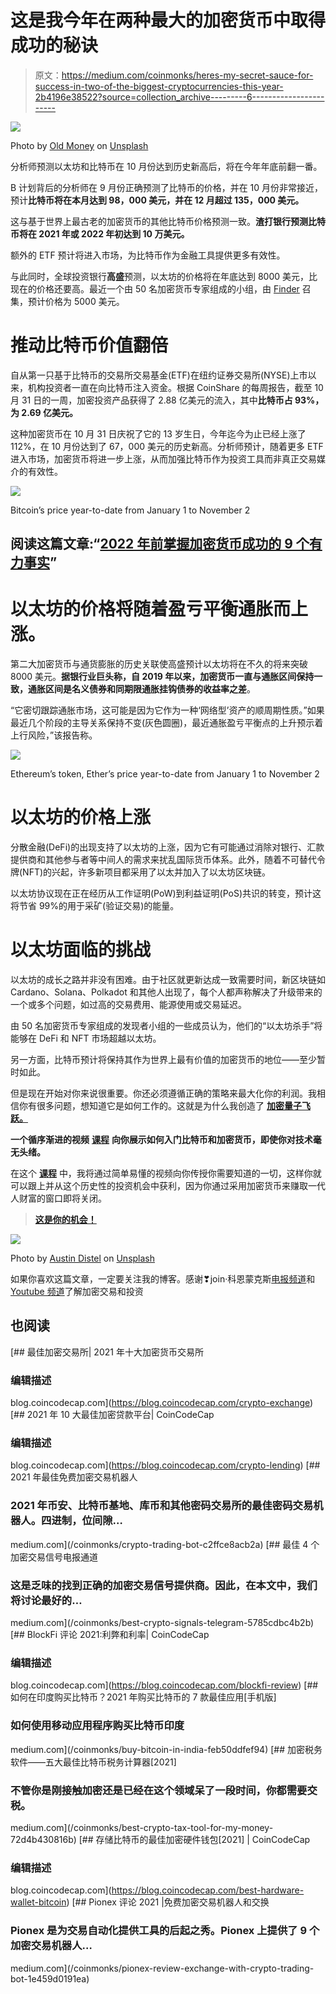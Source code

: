 # 这是我今年在两种最大的加密货币中取得成功的秘诀

> 原文：<https://medium.com/coinmonks/heres-my-secret-sauce-for-success-in-two-of-the-biggest-cryptocurrencies-this-year-2b4196e38522?source=collection_archive---------6----------------------->

![](img/925a581f953e0937bd1b3e2bceaf5f39.png)

Photo by [Old Money](https://unsplash.com/@moneyphotos?utm_source=medium&utm_medium=referral) on [Unsplash](https://unsplash.com?utm_source=medium&utm_medium=referral)

分析师预测以太坊和比特币在 10 月份达到历史新高后，将在今年年底前翻一番。

B 计划背后的分析师在 9 月份正确预测了比特币的价格，并在 10 月份非常接近，预计**比特币将在本月达到 98，000 美元，并在 12 月超过 135，000 美元。**

这与基于世界上最古老的加密货币的其他比特币价格预测一致。**渣打银行预测比特币将在 2021 年或 2022 年初达到 10 万美元。**

额外的 ETF 预计将进入市场，为比特币作为金融工具提供更多有效性。

与此同时，全球投资银行**高盛**预测，以太坊的价格将在年底达到 8000 美元，比现在的价格还要高。最近一个由 50 名加密货币专家组成的小组，由 [Finder](https://twitter.com/100trillionUSD/status/1454962054297788417?ref_src=twsrc%5Etfw%7Ctwcamp%5Etweetembed%7Ctwterm%5E1454962054297788417%7Ctwgr%5E%7Ctwcon%5Es1_&ref_url=https%3A%2F%2Fcryptopotato.com%2Fbitcoin-to-reach-98k-this-month-according-to-s2f-creator-planb%2F) 召集，预计价格为 5000 美元。

# **推动比特币价值翻倍**

自从第一只基于比特币的交易所交易基金(ETF)在纽约证券交易所(NYSE)上市以来，机构投资者一直在向比特币注入资金。根据 CoinShare 的每周报告，截至 10 月 31 日的一周，加密投资产品获得了 2.88 亿美元的流入，其中**比特币占 93%，为 2.69 亿美元。**

这种加密货币在 10 月 31 日庆祝了它的 13 岁生日，今年迄今为止已经上涨了 112%，在 10 月份达到了 67，000 美元的历史新高。分析师预计，随着更多 ETF 进入市场，加密货币将进一步上涨，从而加强比特币作为投资工具而非真正交易媒介的有效性。

![](img/9660c5514b332f51f5d571c93adad96c.png)

Bitcoin’s price year-to-date from January 1 to November 2

## 阅读这篇文章:“[2022 年前掌握加密货币成功的 9 个有力事实](/coinmonks/9-powerful-facts-to-master-your-success-in-cryptocurrency-through-2022-4d575cfa859d)”

# 以太坊的价格将随着盈亏平衡通胀而上涨。

第二大加密货币与通货膨胀的历史关联使高盛预计以太坊将在不久的将来突破 8000 美元。**据银行业巨头称，自 2019 年以来，加密货币一直与通胀区间保持一致，通胀区间是名义债券和同期限通胀挂钩债券的收益率之差**。

“它密切跟踪通胀市场，这可能是因为它作为一种‘网络型’资产的顺周期性质。”如果最近几个阶段的主导关系保持不变(灰色圆圈)，最近通胀盈亏平衡点的上升预示着上行风险，”该报告称。

![](img/f35b81b9a1191aa732beae0c86a6662b.png)

Ethereum’s token, Ether’s price year-to-date from January 1 to November 2

# **以太坊的价格上涨**

分散金融(DeFi)的出现支持了以太坊的上涨，因为它有可能通过消除对银行、汇款提供商和其他参与者等中间人的需求来扰乱国际货币体系。此外，随着不可替代令牌(NFT)的兴起，许多新项目都采用了以太并加入了以太坊区块链。

以太坊协议现在正在经历从工作证明(PoW)到利益证明(PoS)共识的转变，预计这将节省 99%的用于采矿(验证交易)的能量。

# **以太坊面临的挑战**

以太坊的成长之路并非没有困难。由于社区就更新达成一致需要时间，新区块链如 Cardano、Solana、Polkadot 和其他人出现了，每个人都声称解决了升级带来的一个或多个问题，如过高的交易费用、能源使用或交易延迟。

由 50 名加密货币专家组成的发现者小组的一些成员认为，他们的“以太坊杀手”将能够在 DeFi 和 NFT 市场超越以太坊。

另一方面，比特币预计将保持其作为世界上最有价值的加密货币的地位——至少暂时如此。

但是现在开始对你来说很重要。你还必须遵循正确的策略来最大化你的利润。我相信你有很多问题，想知道它是如何工作的。这就是为什么我创造了 [**加密量子飞跃。**](https://bit.ly/3GqOwPC)

**一个循序渐进的视频** [**课程**](https://bit.ly/3GqOwPC) **向你展示如何入门比特币和加密货币，即使你对技术毫无头绪。**

在这个 [**课程**](https://bit.ly/3GqOwPC) 中，我将通过简单易懂的视频向你传授你需要知道的一切，这样你就可以跟上并从这个历史性的投资机会中获利，因为你通过采用加密货币来赚取一代人财富的窗口即将关闭。

> [**这是你的机会！**](https://bit.ly/3GqOwPC)

![](img/10d28203af4881c46e948bfe6b25b369.png)

Photo by [Austin Distel](https://unsplash.com/@austindistel?utm_source=medium&utm_medium=referral) on [Unsplash](https://unsplash.com?utm_source=medium&utm_medium=referral)

如果你喜欢这篇文章，一定要关注我的博客。感谢❣join·科恩蒙克斯[电报频道](https://t.me/coincodecap)和 [Youtube 频道](https://www.youtube.com/c/coinmonks/videos)了解加密交易和投资

## 也阅读

[](https://blog.coincodecap.com/crypto-exchange) [## 最佳加密交易所| 2021 年十大加密货币交易所

### 编辑描述

blog.coincodecap.com](https://blog.coincodecap.com/crypto-exchange) [](https://blog.coincodecap.com/crypto-lending) [## 2021 年 10 大最佳加密贷款平台| CoinCodeCap

### 编辑描述

blog.coincodecap.com](https://blog.coincodecap.com/crypto-lending) [](/coinmonks/crypto-trading-bot-c2ffce8acb2a) [## 2021 年最佳免费加密交易机器人

### 2021 年币安、比特币基地、库币和其他密码交易所的最佳密码交易机器人。四进制，位间隙…

medium.com](/coinmonks/crypto-trading-bot-c2ffce8acb2a) [](/coinmonks/best-crypto-signals-telegram-5785cdbc4b2b) [## 最佳 4 个加密交易信号电报通道

### 这是乏味的找到正确的加密交易信号提供商。因此，在本文中，我们将讨论最好的…

medium.com](/coinmonks/best-crypto-signals-telegram-5785cdbc4b2b) [](https://blog.coincodecap.com/blockfi-review) [## BlockFi 评论 2021:利弊和利率| CoinCodeCap

### 编辑描述

blog.coincodecap.com](https://blog.coincodecap.com/blockfi-review) [](/coinmonks/buy-bitcoin-in-india-feb50ddfef94) [## 如何在印度购买比特币？2021 年购买比特币的 7 款最佳应用[手机版]

### 如何使用移动应用程序购买比特币印度

medium.com](/coinmonks/buy-bitcoin-in-india-feb50ddfef94) [](/coinmonks/best-crypto-tax-tool-for-my-money-72d4b430816b) [## 加密税务软件——五大最佳比特币税务计算器[2021]

### 不管你是刚接触加密还是已经在这个领域呆了一段时间，你都需要交税。

medium.com](/coinmonks/best-crypto-tax-tool-for-my-money-72d4b430816b) [](https://blog.coincodecap.com/best-hardware-wallet-bitcoin) [## 存储比特币的最佳加密硬件钱包[2021] | CoinCodeCap

### 编辑描述

blog.coincodecap.com](https://blog.coincodecap.com/best-hardware-wallet-bitcoin) [](/coinmonks/pionex-review-exchange-with-crypto-trading-bot-1e459d0191ea) [## Pionex 评论 2021 |免费加密交易机器人和交换

### Pionex 是为交易自动化提供工具的后起之秀。Pionex 上提供了 9 个加密交易机器人…

medium.com](/coinmonks/pionex-review-exchange-with-crypto-trading-bot-1e459d0191ea)